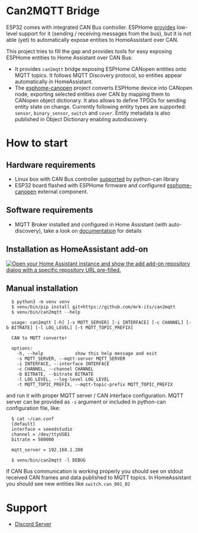 # Can2MQTT Bridge

ESP32 comes with integrated CAN Bus controller. ESPHome [provides](https://esphome.io/components/canbus.html) low-level support for it (sending / receiving messages from the bus), but it is not able (yet) to automatically expose entities to HomeAssistant over CAN.

This project tries to fill the gap and provides tools for easy exposing ESPHome entities to Home Assistant over CAN Bus:

* It provides `can2mqtt` bridge exposing ESPHome CANopen entities onto MQTT topics. It follows MQTT Discovery protocol, so entities appear automatically in HomeAssistant.
* The [esphome-canopen](https://github.com/mrk-its/esphome-canopen) project converts ESPHome device into CANopen node, exporting selected entities over CAN by mapping them to CANopen object dictionary. It also allows to define TPDOs for sending entity state on change. Currently following entity types are supported: `sensor`, `binary_sensor`, `switch` and `cover`. Entity metadata is also published in Object Dictionary enabling autodiscovery.

# How to start
## Hardware requirements
 * Linux box with CAN Bus controller [supported](https://python-can.readthedocs.io/en/stable/interfaces.html) by python-can library
 * ESP32 board flashed with ESPHome firmware and configured [esphome-canopen](https://github.com/mrk-its/esphome-canopen) external component.
## Software requirements
 * MQTT Broker installed and configured in Home Assistant (with auto-discovery), take a look on [documentation](https://www.home-assistant.io/integrations/mqtt/) for details

## Installation as HomeAssistant add-on

[![Open your Home Assistant instance and show the add add-on repository dialog with a specific repository URL pre-filled.](https://my.home-assistant.io/badges/supervisor_add_addon_repository.svg)](https://my.home-assistant.io/redirect/supervisor_add_addon_repository/?repository_url=https%3A%2F%2Fgithub.com%2Fmrk-its%2Fcan2mqtt)

## Manual installation

```
  $ python3 -m venv venv
  $ venv/bin/pip install git+https://github.com/mrk-its/can2mqtt
  $ venv/bin/can2mqtt --help

  usage: can2mqtt [-h] [-s MQTT_SERVER] [-i INTERFACE] [-c CHANNEL] [-b BITRATE] [-l LOG_LEVEL] [-t MQTT_TOPIC_PREFIX]

  CAN to MQTT converter

  options:
    -h, --help            show this help message and exit
    -s MQTT_SERVER, --mqtt-server MQTT_SERVER
    -i INTERFACE, --interface INTERFACE
    -c CHANNEL, --channel CHANNEL
    -b BITRATE, --bitrate BITRATE
    -l LOG_LEVEL, --log-level LOG_LEVEL
    -t MQTT_TOPIC_PREFIX, --mqtt-topic-prefix MQTT_TOPIC_PREFIX
```
and run it with proper MQTT server / CAN interface configuration. MQTT server can be provided as `-s` argument or
included in python-can configuration file, like:
```
  $ cat ~/can.conf
  [default]
  interface = seeedstudio
  channel = /dev/ttyUSB1
  bitrate = 500000

  mqtt_server = 192.168.1.200

  $ venv/bin/can2mqtt -l DEBUG

```

If CAN Bus communication is working properly you should see on stdout received CAN frames and data published to MQTT topics.
In HomeAssistant you should see new entities like `switch.can_001_02`

# Support

* [Discord Server](https://discord.gg/f5UTFFnp)

